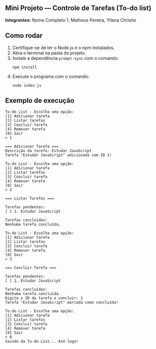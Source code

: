 ## Mini Projeto — Controle de Tarefas (To-do list)
**Integrantes:** 
Nome Completo 1, 
Matheus Pereira, 
Yllana Christie

## Como rodar
1. Certifique-se de ter o Node.js e o npm instalados.
2. Abra o terminal na pasta do projeto.
3. Instale a dependência `prompt-sync` com o comando:
   ```
   npm install
   ```
4. Execute o programa com o comando:
   ```
   node index.js
   ```

## Exemplo de execução
```
To-do List - Escolha uma opção:
[1] Adicionar tarefa
[2] Listar tarefas
[3] Concluir tarefa
[4] Remover tarefa
[0] Sair
> 1

=== Adicionar Tarefa ===
Descrição da tarefa: Estudar JavaScript
Tarefa "Estudar JavaScript" adicionada com ID 1!

To-do List - Escolha uma opção:
[1] Adicionar tarefa
[2] Listar tarefas
[3] Concluir tarefa
[4] Remover tarefa
[0] Sair
> 2

=== Listar Tarefas ===

Tarefas pendentes:
[ ] 1. Estudar JavaScript

Tarefas concluídas:
Nenhuma tarefa concluída.

To-do List - Escolha uma opção:
[1] Adicionar tarefa
[2] Listar tarefas
[3] Concluir tarefa
[4] Remover tarefa
[0] Sair
> 3

=== Concluir Tarefa ===

Tarefas pendentes:
[ ] 1. Estudar JavaScript

Tarefas concluídas:
Nenhuma tarefa concluída.
Digite o ID da tarefa a concluir: 1
Tarefa "Estudar JavaScript" marcada como concluída!

To-do List - Escolha uma opção:
[1] Adicionar tarefa
[2] Listar tarefas
[3] Concluir tarefa
[4] Remover tarefa
[0] Sair
> 0
Saindo da To-do List... Até logo!
```
